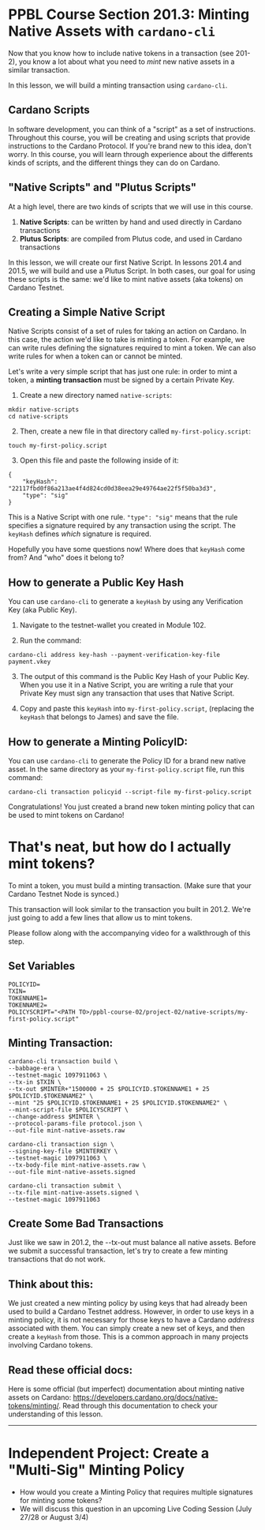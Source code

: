 # PPBL Course Section 201.3: Minting Native Assets with `cardano-cli`

Now that you know how to include native tokens in a transaction (see 201-2), you know a lot about what you need to *mint* new native assets in a similar transaction.

In this lesson, we will build a minting transaction using `cardano-cli`.

## Cardano Scripts

In software development, you can think of a "script" as a set of instructions. Throughout this course, you will be creating and using scripts that provide instructions to the Cardano Protocol. If you're brand new to this idea, don't worry. In this course, you will learn through experience about the differents kinds of scripts, and the different things they can do on Cardano.

## "Native Scripts" and "Plutus Scripts"
At a high level, there are two kinds of scripts that we will use in this course.
1. **Native Scripts**: can be written by hand and used directly in Cardano transactions
2. **Plutus Scripts**: are compiled from Plutus code, and used in Cardano transactions

In this lesson, we will create our first Native Script. In lessons 201.4 and 201.5, we will build and use a Plutus Script. In both cases, our goal for using these scripts is the same: we'd like to mint native assets (aka tokens) on Cardano Testnet.

## Creating a Simple Native Script
Native Scripts consist of a set of rules for taking an action on Cardano. In this case, the action we'd like to take is minting a token. For example, we can write rules defining the signatures required to mint a token. We can also write rules for when a token can or cannot be minted.

Let's write a very simple script that has just one rule: in order to mint a token, a **minting transaction** must be signed by a certain Private Key.

1. Create a new directory named `native-scripts`:
```
mkdir native-scripts
cd native-scripts
```
2. Then, create a new file in that directory called `my-first-policy.script`:
```
touch my-first-policy.script
```
3. Open this file and paste the following inside of it:
```
{
    "keyHash": "22117fbd0f86a213ae4f4d824cd0d38eea29e49764ae22f5f50ba3d3",
    "type": "sig"
}
```
This is a Native Script with one rule. `"type": "sig"` means that the rule specifies a signature required by any transaction using the script. The `keyHash` defines *which* signature is required.

Hopefully you have some questions now! Where does that `keyHash` come from? And "who" does it belong to?

## How to generate a Public Key Hash
You can use `cardano-cli` to generate a `keyHash` by using any Verification Key (aka Public Key).

1. Navigate to the testnet-wallet you created in Module 102.

2. Run the command:

```
cardano-cli address key-hash --payment-verification-key-file payment.vkey
```

3. The output of this command is the Public Key Hash of your Public Key. When you use it in a Native Script, you are writing a rule that your Private Key must sign any transaction that uses that Native Script.

4. Copy and paste this `keyHash` into `my-first-policy.script`, (replacing the `keyHash` that belongs to James) and save the file.

## How to generate a Minting PolicyID:
You can use `cardano-cli` to generate the Policy ID for a brand new native asset. In the same directory as your `my-first-policy.script` file, run this command:

```
cardano-cli transaction policyid --script-file my-first-policy.script
```

Congratulations! You just created a brand new token minting policy that can be used to mint tokens on Cardano!

# That's neat, but how do I actually mint tokens?
To mint a token, you must build a minting transaction. (Make sure that your Cardano Testnet Node is synced.)

This transaction will look similar to the transaction you built in 201.2. We're just going to add a few lines that allow us to mint tokens.

Please follow along with the accompanying video for a walkthrough of this step.

## Set Variables
```
POLICYID=
TXIN=
TOKENNAME1=
TOKENNAME2=
POLICYSCRIPT="<PATH TO>/ppbl-course-02/project-02/native-scripts/my-first-policy.script"
```

## Minting Transaction:
```
cardano-cli transaction build \
--babbage-era \
--testnet-magic 1097911063 \
--tx-in $TXIN \
--tx-out $MINTER+"1500000 + 25 $POLICYID.$TOKENNAME1 + 25 $POLICYID.$TOKENNAME2" \
--mint "25 $POLICYID.$TOKENNAME1 + 25 $POLICYID.$TOKENNAME2" \
--mint-script-file $POLICYSCRIPT \
--change-address $MINTER \
--protocol-params-file protocol.json \
--out-file mint-native-assets.raw

cardano-cli transaction sign \
--signing-key-file $MINTERKEY \
--testnet-magic 1097911063 \
--tx-body-file mint-native-assets.raw \
--out-file mint-native-assets.signed

cardano-cli transaction submit \
--tx-file mint-native-assets.signed \
--testnet-magic 1097911063

```

## Create Some Bad Transactions
Just like we saw in 201.2, the --tx-out must balance all native assets. Before we submit a successful transaction, let's try to create a few minting transactions that do not work.

## Think about this:
We just created a new minting policy by using keys that had already been used to build a Cardano Testnet address. However, in order to use keys in a minting policy, it is not necessary for those keys to have a Cardano *address* associated with them. You can simply create a new set of keys, and then create a `keyHash` from those. This is a common approach in many projects involving Cardano tokens.

## Read these official docs:
Here is some official (but imperfect) documentation about minting native assets on Cardano: https://developers.cardano.org/docs/native-tokens/minting/. Read through this documentation to check your understanding of this lesson.

---

# Independent Project: Create a "Multi-Sig" Minting Policy
- How would you create a Minting Policy that requires multiple signatures for minting some tokens?
- We will discuss this question in an upcoming Live Coding Session (July 27/28 or August 3/4)